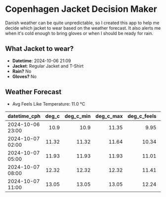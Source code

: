 
# Copenhagen Jacket Decision Maker

Danish weather can be quite unpredictable, so I created this app to help me decide which jacket to wear based on the weather forecast. 
It also alerts me when it's cold enough to bring gloves or when I should be ready for rain.

## What Jacket to wear?

- **Datetime**: 2024-10-06 21:09
- **Jacket**: Regular Jacket and T-Shirt
- **Rain?** No
- **Gloves?** No

## Weather Forecast
- Avg Feels Like Temperature: 11.0 °C

| datetime_cph     |   deg_c |   deg_c_min |   deg_c_max |   deg_c_feels | weather   | wind   | rain   |
|:-----------------|--------:|------------:|------------:|--------------:|:----------|:-------|:-------|
| 2024-10-06 23:00 |   10.9  |       10.9  |       11.35 |          9.95 | Clear     | Medium | None   |
| 2024-10-07 02:00 |   11.32 |       11.32 |       11.64 |         10.34 | Clouds    | Medium | None   |
| 2024-10-07 05:00 |   11.93 |       11.93 |       11.93 |         11.01 | Clouds    | Medium | None   |
| 2024-10-07 08:00 |   12.32 |       12.32 |       12.32 |         11.41 | Clouds    | High   | None   |
| 2024-10-07 11:00 |   13.05 |       13.05 |       13.05 |         12.24 | Clouds    | High   | None   |
        